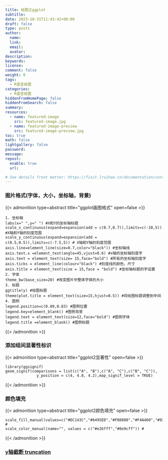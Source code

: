 ```yaml
---
title: 绘图之ggplot
subtitle:
date: 2023-10-31T11:43:42+08:00
draft: false
type: posts
author:
  name:
  link:
  email:
  avatar:
description:
keywords:
license:
comment: false
weight: 0
tags:
  - R语言绘图
categories:
  - R语言绘图
hiddenFromHomePage: false
hiddenFromSearch: false
summary:
resources:
  - name: featured-image
    src: featured-image.jpg
  - name: featured-image-preview
    src: featured-image-preview.jpg
toc: true
math: false
lightgallery: false
password:
message:
repost:
  enable: true
  url:

# See details front matter: https://fixit.lruihao.cn/documentation/content-management/introduction/#front-matter
---
```


### 图片格式(字体，大小，坐标轴，背景)
{{< admonition type=abstract title="ggplot画图格式" open=false >}}
```
1. 坐标轴
labs(x=" ",y=" ") #X和Y的坐标轴标题
scale_x_continuous(expand=expansion(add = c(0.7,0.7)),limits=c(-10,5)) #X轴和Y轴的刻度范围
scale_y_continuous(expand=expansion(add = c(0.5,0.5)),limits=c(-7.5,5)) # X轴和Y轴的刻度范围
axis.line=element_line(size=0.7,color="black")) #坐标轴线
axis.text.x =element_text(angle=45,vjust=0.6) #x轴的坐标轴刻度字
axis.text = element_text(size= 15,face="bold") #所有的坐标轴刻度字
axis.ticks = element_line(colour="black") #刻度线的颜色，尺寸
axis.title = element_text(size = 15,face = "bold") #坐标轴标题的字设置
2. 字体
theme_bw(base_size=20) #改变图片中整体字体的大小
3. 标题
ggtitle(y) #绘图标题
theme(plot.title = element_text(size=15,hjust=0.5)) #将绘图标题调整到中间
4. 图例
legend.position=c(0.89,0.83) #图例位置
legend.key=element_blank() #图例背景
legend.text = element_text(size=12,face="bold") #图例字体
legend.title =element_blank() #图例标题
```
{{< /admonition >}}


### 添加组间显著性标识
{{< admonition type=abstract title="ggplot2显著性" open=false >}}
```
library(ggsignif)
geom_signif(comparisons = list(c("A", "B"),c("A", "C"),c("B", "C")),
              y_position = c(4, 4.8, 4.2),map_signif_level = TRUE)
```
{{< /admonition >}}              

### 颜色填充
{{< admonition type=abstract title="ggplot2颜色填充" open=false >}}
```
scale_fill_manual(values=c("#DC143C","#6495ED","#F08080","#F4A460","#9370DB")) #
scale_color_manual(name="", values = c("#e26fff","#8e9cff")) #

```
{{< /admonition >}}    

### [y轴截断 truncation](https://zhuanlan.zhihu.com/p/558355764)
